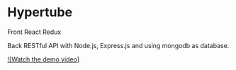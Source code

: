 # Hypertube
Front
React Redux

Back
RESTful API with Node.js, Express.js and using mongodb as database.

[![Watch the demo video]](https://www.youtube.com/embed/Ru1gbYI-uEo)

